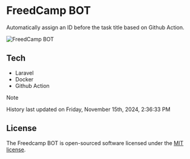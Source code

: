# FreedCamp BOT

Automatically assign an ID before the task title based on Github Action.

![FreedCamp BOT](https://repository-images.githubusercontent.com/737932867/7d34798b-2680-471c-b089-a78a718d3d6a)

## Tech

- Laravel
- Docker
- Github Action

> [!NOTE]  
> History last updated on Friday, November 15th, 2024, 2:36:33 PM

## License

The Freedcamp BOT is open-sourced software licensed under the [MIT license](https://opensource.org/licenses/MIT).
